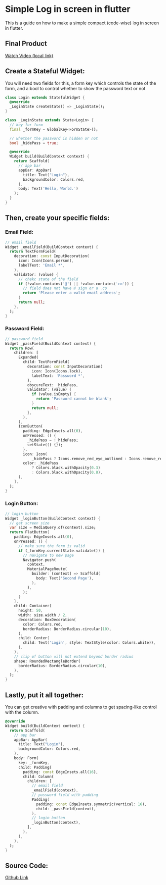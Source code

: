 # Simple Log in screen in flutter

This is a guide on how to make a simple compact (code-wise) log in screen in flutter.

## Final Product

[Watch Video (local link)](http://www.jakelanders.com/wp-content/uploads/2020/11/login.mp4)

## Create a Stateful Widget:

You will need two fields for this, a form key which controls the state of the form, and a bool to control whether to show the password text or not

```dart
class Login extends StatefulWidget {
  @override
  _LoginState createState() => _LoginState();
}

class _LoginState extends State<Login> {
  // key for form
  final _formKey = GlobalKey<FormState>();

  // whether the password is hidden or not
  bool _hidePass = true;

  @override
  Widget build(BuildContext context) {
    return Scaffold(
      // app bar
      appBar: AppBar(
        title: Text("Login"),
        backgroundColor: Colors.red,
      ),
      body: Text('Hello, World.')
    );
  }
}
```

## Then, create your specific fields:

### Email Field:
```dart
// email field
Widget _emailField(BuildContext context) {
  return TextFormField(
    decoration: const InputDecoration(
      icon: Icon(Icons.person),
      labelText: 'Email *',
    ),
    validator: (value) {
      // chekc state of the field
      if (!value.contains('@') || !value.contains('co')) {
        // field does not have @ sign or a .co
        return 'Please enter a valid email address';
      }
      return null;
    },
  );
}
```

### Password Field:
```dart
// password field
Widget _passField(BuildContext context) {
  return Row(
    children: [
      Expanded(
        child: TextFormField(
          decoration: const InputDecoration(
            icon: Icon(Icons.lock),
            labelText: 'Password *',
          ),
          obscureText: _hidePass,
          validator: (value) {
            if (value.isEmpty) {
              return 'Password cannot be blank';
            }
            return null;
          },
        ),
      ),
      IconButton(
        padding: EdgeInsets.all(0),
        onPressed: () {
          _hidePass = !_hidePass;
          setState(() {});
        },
        icon: Icon(
            _hidePass ? Icons.remove_red_eye_outlined : Icons.remove_red_eye),
        color: _hidePass
            ? Colors.black.withOpacity(0.3)
            : Colors.black.withOpacity(0.8),
      ),
    ],
  );
}
```

### Login Button:
```dart
// login button
Widget _loginButton(BuildContext context) {
  // get screen size
  var size = MediaQuery.of(context).size;
  return FlatButton(
    padding: EdgeInsets.all(0),
    onPressed: () {
      // make sure the form is valid
      if (_formKey.currentState.validate()) {
        // navigate to new page
        Navigator.push(
          context,
          MaterialPageRoute(
            builder: (context) => Scaffold(
              body: Text('Second Page'),
            ),
          ),
        );
      }
    },
    child: Container(
      height: 50,
      width: size.width / 2,
      decoration: BoxDecoration(
        color: Colors.red,
        borderRadius: BorderRadius.circular(10),
      ),
      child: Center(
        child: Text('Login', style: TextStyle(color: Colors.white)),
      ),
    ),
    // clip of button will not extend beyond border radius
    shape: RoundedRectangleBorder(
      borderRadius: BorderRadius.circular(10),
    ),
  );
}
```

## Lastly, put it all together:

You can get creative with padding and columns to get spacing-like control with the column.

```dart
@override
Widget build(BuildContext context) {
  return Scaffold(
    // app bar
    appBar: AppBar(
      title: Text("Login"),
      backgroundColor: Colors.red,
    ),
    body: Form(
      key: _formKey,
      child: Padding(
        padding: const EdgeInsets.all(16),
        child: Column(
          children: [
            // email field
            _emailField(context),
            // password field with padding
            Padding(
              padding: const EdgeInsets.symmetric(vertical: 16),
              child: _passField(context),
            ),
            // login button
            _loginButton(context),
          ],
        ),
      ),
    ),
  );
}
```

## Source Code:
[Github Link](https://github.com/jake-landersweb/jake_code/blob/main/flutter/login_screen/login.dart)